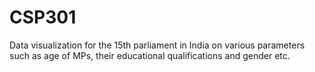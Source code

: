 # CSP301
Data visualization for the 15th parliament in India on various parameters such as age of MPs, their educational qualifications and gender etc.
